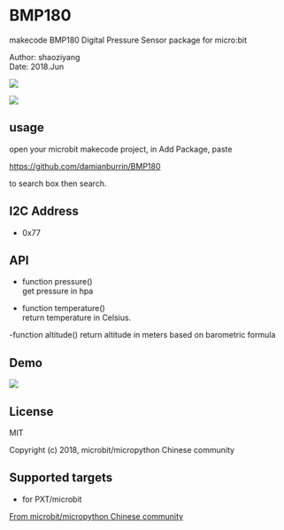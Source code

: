 # BMP180

makecode BMP180 Digital Pressure Sensor package for micro:bit  

Author: shaoziyang  
Date:   2018.Jun  

![](https://github.com/microbit-makecode-packages/BMP180/raw/master/icon.png)  
  
![](https://github.com/microbit-makecode-packages/BMP180/raw/master/bmp180.jpg)

## usage

open your microbit makecode project, in Add Package, paste  

https://github.com/damianburrin/BMP180

to search box then search.

## I2C Address  

- 0x77  

## API

- function pressure()  
get pressure in hpa  

- function temperature()  
return temperature in Celsius.

-function altitude()
return altitude in meters based on barometric formula


## Demo

![](https://github.com/microbit-makecode-packages/BMP180/raw/master/demo.jpg)

## License

MIT

Copyright (c) 2018, microbit/micropython Chinese community  

## Supported targets

* for PXT/microbit


[From microbit/micropython Chinese community](http://www.micropython.org.cn)
